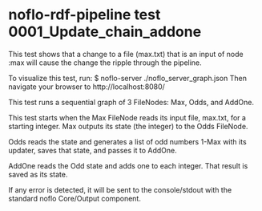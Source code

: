 # noflo-rdf-pipeline test 0001_Update_chain_addone

This test shows that a change to a file (max.txt) that is an input of
node :max will cause the change the ripple through the pipeline.

To visualize this test, run: 
    $ noflo-server ./noflo_server_graph.json
Then navigate your browser to http://localhost:8080/

This test runs a sequential graph of 3 FileNodes: Max, Odds, and AddOne.

This test starts when the Max FileNode reads its input file, max.txt, for a starting integer.
Max outputs its state (the integer) to the Odds FileNode.  

Odds reads the state and generates a list of odd 
numbers 1-Max with its updater, saves that state, and passes it to AddOne.  

AddOne reads the Odd state and adds one to each integer.  That result is saved as its state.

If any error is detected, it will be sent to the console/stdout with the standard noflo Core/Output component.
